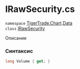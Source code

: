 
# IRawSecurity.cs
`namespace` [TigerTrade.Chart](../../TigerTrade.Chart.md).[Data](../../TigerTrade.Chart/Data.md)  
    `class` [IRawSecurity](../../IRawSecurity.cs.md)

Описание

### Синтаксис
```csharp
long Volume { get; }
```
